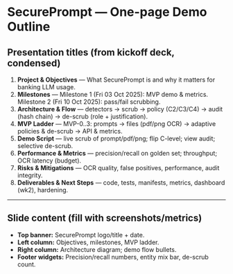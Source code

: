 # SecurePrompt — One-page Demo Outline

## Presentation titles (from kickoff deck, condensed)
1) **Project & Objectives** — What SecurePrompt is and why it matters for banking LLM usage.
2) **Milestones** — Milestone 1 (Fri 03 Oct 2025): MVP demo & metrics. Milestone 2 (Fri 10 Oct 2025): pass/fail scrubbing.
3) **Architecture & Flow** — detectors → scrub → policy (C2/C3/C4) → audit (hash chain) → de-scrub (role + justification).
4) **MVP Ladder** — MVP-0..3: prompts → files (pdf/png OCR) → adaptive policies & de-scrub → API & metrics.
5) **Demo Script** — live scrub of prompt/pdf/png; flip C-level; view audit; selective de-scrub.
6) **Performance & Metrics** — precision/recall on golden set; throughput; OCR latency (budget).
7) **Risks & Mitigations** — OCR quality, false positives, performance, audit integrity.
8) **Deliverables & Next Steps** — code, tests, manifests, metrics, dashboard (wk2), hardening.

---

## Slide content (fill with screenshots/metrics)
- **Top banner:** SecurePrompt logo/title + date.
- **Left column:** Objectives, milestones, MVP ladder.
- **Right column:** Architecture diagram; demo flow bullets.
- **Footer widgets:** Precision/recall numbers, entity mix bar, de-scrub count.
